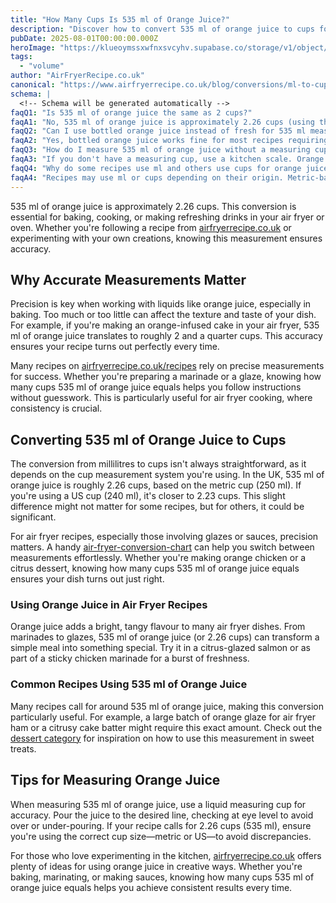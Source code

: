 ```yaml
---
title: "How Many Cups Is 535 ml of Orange Juice?"
description: "Discover how to convert 535 ml of orange juice to cups for perfect baking and cooking measurements every time. Get the exact conversion now!"
pubDate: 2025-08-01T00:00:00.000Z
heroImage: "https://klueoymssxwfnxsvcyhv.supabase.co/storage/v1/object/public/Shmucket/how-many-cups-is-535-ml-of-orange-juice.webp"
tags:
  - "volume"
author: "AirFryerRecipe.co.uk"
canonical: "https://www.airfryerrecipe.co.uk/blog/conversions/ml-to-cups/how-many-cups-is-535-ml-of-orange-juice"
schema: |
  <!-- Schema will be generated automatically -->
faqQ1: "Is 535 ml of orange juice the same as 2 cups?"
faqA1: "No, 535 ml of orange juice is approximately 2.26 cups (using the metric cup measurement of 250 ml). If you're using US cups (240 ml), it's closer to 2.23 cups. Always check your recipe's measurement system for accuracy."
faqQ2: "Can I use bottled orange juice instead of fresh for 535 ml measurements?"
faqA2: "Yes, bottled orange juice works fine for most recipes requiring 535 ml. However, fresh-squeezed juice may offer a brighter flavour. Just ensure you measure accurately, whether using fresh or bottled, to maintain the recipe's balance."
faqQ3: "How do I measure 535 ml of orange juice without a measuring cup?"
faqA3: "If you don't have a measuring cup, use a kitchen scale. Orange juice weighs roughly 1.04 grams per ml, so 535 ml would be about 556 grams. Alternatively, use a standard drinking glass (usually 250 ml) and measure just over two glasses."
faqQ4: "Why do some recipes use ml and others use cups for orange juice?"
faqA4: "Recipes may use ml or cups depending on their origin. Metric-based recipes (UK, Europe) often use millilitres, while US recipes typically use cups. Always convert carefully, especially for baking, where precision matters. A conversion chart can help."
---
```

<p>535 ml of orange juice is approximately 2.26 cups. This conversion is essential for baking, cooking, or making refreshing drinks in your air fryer or oven. Whether you're following a recipe from <a href=https://www.airfryerrecipe.co.uk/>airfryerrecipe.co.uk</a> or experimenting with your own creations, knowing this measurement ensures accuracy.</p>

<h2>Why Accurate Measurements Matter</h2>
<p>Precision is key when working with liquids like orange juice, especially in baking. Too much or too little can affect the texture and taste of your dish. For example, if you're making an orange-infused cake in your air fryer, 535 ml of orange juice translates to roughly 2 and a quarter cups. This accuracy ensures your recipe turns out perfectly every time.</p>
<p>Many recipes on <a href=https://www.airfryerrecipe.co.uk/recipes>airfryerrecipe.co.uk/recipes</a> rely on precise measurements for success. Whether you're preparing a marinade or a glaze, knowing how many cups 535 ml of orange juice equals helps you follow instructions without guesswork. This is particularly useful for air fryer cooking, where consistency is crucial.</p>

<h2>Converting 535 ml of Orange Juice to Cups</h2>
<p>The conversion from millilitres to cups isn't always straightforward, as it depends on the cup measurement system you're using. In the UK, 535 ml of orange juice is roughly 2.26 cups, based on the metric cup (250 ml). If you're using a US cup (240 ml), it's closer to 2.23 cups. This slight difference might not matter for some recipes, but for others, it could be significant.</p>
<p>For air fryer recipes, especially those involving glazes or sauces, precision matters. A handy <a href=https://www.airfryerrecipe.co.uk/air-fryer-conversion-chart>air-fryer-conversion-chart</a> can help you switch between measurements effortlessly. Whether you're making orange chicken or a citrus dessert, knowing how many cups 535 ml of orange juice equals ensures your dish turns out just right.</p>

<h3>Using Orange Juice in Air Fryer Recipes</h3>
<p>Orange juice adds a bright, tangy flavour to many air fryer dishes. From marinades to glazes, 535 ml of orange juice (or 2.26 cups) can transform a simple meal into something special. Try it in a citrus-glazed salmon or as part of a sticky chicken marinade for a burst of freshness.</p>

<h3>Common Recipes Using 535 ml of Orange Juice</h3>
<p>Many recipes call for around 535 ml of orange juice, making this conversion particularly useful. For example, a large batch of orange glaze for air fryer ham or a citrusy cake batter might require this exact amount. Check out the <a href=https://www.airfryerrecipe.co.uk/recipe-category/dessert>dessert category</a> for inspiration on how to use this measurement in sweet treats.</p>

<h2>Tips for Measuring Orange Juice</h2>
<p>When measuring 535 ml of orange juice, use a liquid measuring cup for accuracy. Pour the juice to the desired line, checking at eye level to avoid over or under-pouring. If your recipe calls for 2.26 cups (535 ml), ensure you're using the correct cup size—metric or US—to avoid discrepancies.</p>
<p>For those who love experimenting in the kitchen, <a href=https://www.airfryerrecipe.co.uk/>airfryerrecipe.co.uk</a> offers plenty of ideas for using orange juice in creative ways. Whether you're baking, marinating, or making sauces, knowing how many cups 535 ml of orange juice equals helps you achieve consistent results every time.</p>
